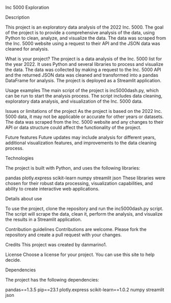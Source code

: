 Inc 5000 Exploration

Description

This project is an exploratory data analysis of the 2022 Inc. 5000. The goal of the project is to provide a comprehensive analysis of the data, using Python to clean, analyze, and visualize the data. The data was scraped from the Inc. 5000 website using a request to their API and the JSON data was cleaned for analysis.

What is your project?
The project is a data analysis of the Inc. 5000 list for the year 2022. It uses Python and several libraries to process and visualize the data. The data was collected by making a request to the Inc. 5000 API and the returned JSON data was cleaned and transformed into a pandas DataFrame for analysis. The project is deployed as a Streamlit application.

Usage examples
The main script of the project is inc5000dash.py, which can be run to start the analysis process. The script includes data cleaning, exploratory data analysis, and visualization of the Inc. 5000 data.

Issues or limitations of the project
As the project is based on the 2022 Inc. 5000 data, it may not be applicable or accurate for other years or datasets. The data was scraped from the Inc. 5000 website and any changes to their API or data structure could affect the functionality of the project.

Future features
Future updates may include analysis for different years, additional visualization features, and improvements to the data cleaning process.

Technologies

The project is built with Python, and uses the following libraries:

pandas
plotly.express
scikit-learn
numpy
streamlit
json
These libraries were chosen for their robust data processing, visualization capabilities, and ability to create interactive web applications.

Details about use

To use the project, clone the repository and run the inc5000dash.py script. The script will scrape the data, clean it, perform the analysis, and visualize the results in a Streamlit application.

Contribution guidelines
Contributions are welcome. Please fork the repository and create a pull request with your changes.

Credits
This project was created by danmarino1.

License
Choose a license for your project. You can use this site to help decide.

Dependencies

The project has the following dependencies:

pandas==1.3.5
pip==23.1
plotly.express
scikit-learn==1.0.2
numpy
streamlit
json
